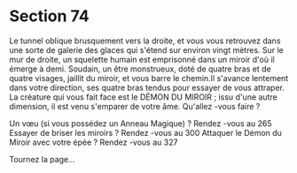 # Section 74

Le tunnel oblique brusquement vers la droite, et vous vous retrouvez dans une sorte de
galerie des glaces qui s'étend sur environ vingt mètres. Sur le mur de droite, un squelette
humain est emprisonné dans un miroir d'où il émerge à demi. Soudain, un être
monstrueux, doté de quatre bras et de quatre visages, jaillit du miroir, et vous barre le
chemin.Il s'avance lentement dans votre direction, ses quatre bras tendus pour essayer de
vous attraper. La créature qui vous fait face est le DÉMON DU MIROIR  ; issu d'une
autre dimension, il est venu s'emparer de votre âme. Qu'allez -vous faire  ?

Un vœu (si vous possédez un Anneau Magique)  ?   Rendez -vous au 265
Essayer de briser les miroirs  ?     Rendez -vous au 300
Attaquer le Démon du Miroir avec votre épée  ?   Rendez -vous au 327



Tournez la page…